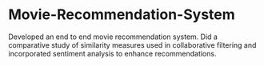 # Movie-Recommendation-System
Developed an end to end movie recommendation system. Did a comparative study of similarity measures used in collaborative filtering and incorporated sentiment analysis to enhance recommendations.
